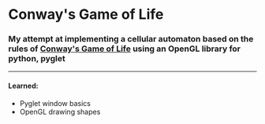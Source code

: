 # Conway's Game of Life

### My attempt at implementing a cellular automaton based on the rules of [Conway's Game of Life](https://en.wikipedia.org/wiki/Conway%27s_Game_of_Life "Wikipedia") using an OpenGL library for python, pyglet

---
#### Learned:
* Pyglet window basics
* OpenGL drawing shapes
